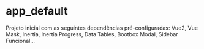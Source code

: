 # app_default
Projeto inicial com as seguintes dependências pré-configuradas: Vue2, Vue Mask, Inertia, Inertia Progress, Data Tables, Bootbox Modal, Sidebar Funcional...
